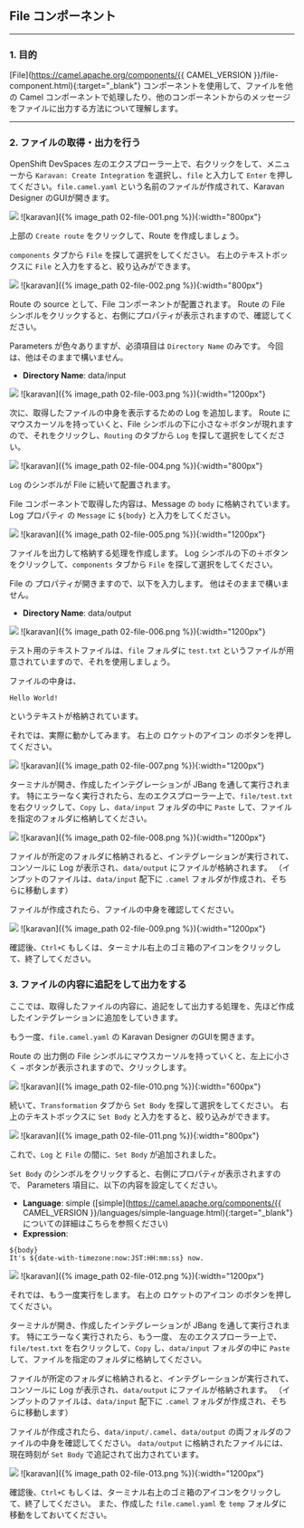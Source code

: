 ## File コンポーネント
---

### 1. 目的

[File](https://camel.apache.org/components/{{ CAMEL_VERSION }}/file-component.html){:target="_blank"} コンポーネントを使用して、ファイルを他の Camel コンポーネントで処理したり、他のコンポーネントからのメッセージをファイルに出力する方法について理解します。

---

### 2. ファイルの取得・出力を行う

OpenShift DevSpaces 左のエクスプローラー上で、右クリックをして、メニューから `Karavan: Create Integration` を選択し、`file` と入力して `Enter` を押してください。`file.camel.yaml` という名前のファイルが作成されて、Karavan Designer のGUIが開きます。

![](images/02-file-001.png)
![karavan]({% image_path 02-file-001.png %}){:width="800px"}

上部の `Create route` をクリックして、Route を作成しましょう。

`components` タブから `File` を探して選択をしてください。
右上のテキストボックスに `File` と入力をすると、絞り込みができます。

![](images/02-file-002.png)
![karavan]({% image_path 02-file-002.png %}){:width="800px"}

Route の source として、File コンポーネントが配置されます。
Route の File シンボルをクリックすると、右側にプロパティが表示されますので、確認してください。

Parameters が色々ありますが、必須項目は `Directory Name` のみです。
今回は、他はそのままで構いません。

* **Directory Name**: data/input

![](images/02-file-003.png)
![karavan]({% image_path 02-file-003.png %}){:width="1200px"}

次に、取得したファイルの中身を表示するための Log を追加します。
Route にマウスカーソルを持っていくと、File シンボルの下に小さな＋ボタンが現れますので、それをクリックし、`Routing` のタブから `Log` を探して選択をしてください。

![](images/02-file-004.png)
![karavan]({% image_path 02-file-004.png %}){:width="800px"}

`Log` のシンボルが File に続いて配置されます。

File コンポーネントで取得した内容は、Message の `body` に格納されています。
Log プロパティ の `Message` に `${body}` と入力をしてください。

![](images/02-file-005.png)
![karavan]({% image_path 02-file-005.png %}){:width="1200px"}

ファイルを出力して格納する処理を作成します。
Log シンボルの下の＋ボタンをクリックして、`components` タブから `File` を探して選択をしてください。

File の プロパティが開きますので、以下を入力します。
他はそのままで構いません。

* **Directory Name**: data/output

![](images/02-file-006.png)
![karavan]({% image_path 02-file-006.png %}){:width="1200px"}

テスト用のテキストファイルは、`file` フォルダに `test.txt` というファイルが用意されていますので、それを使用しましょう。

ファイルの中身は、

```
Hello World!
```

というテキストが格納されています。

それでは、実際に動かしてみます。
右上の ロケットのアイコン のボタンを押してください。

![](images/02-file-007.png)
![karavan]({% image_path 02-file-007.png %}){:width="1200px"}

ターミナルが開き、作成したインテグレーションが JBang を通して実行されます。
特にエラーなく実行されたら、左のエクスプローラー上で、`file/test.txt` を右クリックして、`Copy` し、`data/input` フォルダの中に `Paste` して、ファイルを指定のフォルダに格納してください。

![](images/02-file-008.png)
![karavan]({% image_path 02-file-008.png %}){:width="1200px"}

ファイルが所定のフォルダに格納されると、インテグレーションが実行されて、コンソールに Log が表示され、`data/output` にファイルが格納されます。
（インプットのファイルは、`data/input` 配下に `.camel` フォルダが作成され、そちらに移動します）

ファイルが作成されたら、ファイルの中身を確認してください。

![](images/02-file-009.png)
![karavan]({% image_path 02-file-009.png %}){:width="1200px"}

確認後、`Ctrl+C` もしくは、ターミナル右上のゴミ箱のアイコンをクリックして、終了してください。


### 3. ファイルの内容に追記をして出力をする

ここでは、取得したファイルの内容に、追記をして出力する処理を、先ほど作成したインテグレーションに追加をしていきます。

もう一度、`file.camel.yaml` の Karavan Designer のGUIを開きます。

Route の 出力側の File シンボルにマウスカーソルを持っていくと、左上に小さく `→` ボタンが表示されますので、クリックします。

![](images/02-file-010.png)
![karavan]({% image_path 02-file-010.png %}){:width="600px"}

続いて、`Transformation` タブから `Set Body` を探して選択をしてください。
右上のテキストボックスに `Set Body` と入力をすると、絞り込みができます。

![](images/02-file-011.png)
![karavan]({% image_path 02-file-011.png %}){:width="800px"}

これで、`Log` と `File` の間に、`Set Body` が追加されました。

`Set Body` のシンボルをクリックすると、右側にプロパティが表示されますので、
Parameters 項目に、以下の内容を設定してください。

 * **Language**: simple ([simple](https://camel.apache.org/components/{{ CAMEL_VERSION }}/languages/simple-language.html){:target="_blank"} についての詳細はこちらを参照ください)
 * **Expression**:

`${body}`<br>
`It's ${date-with-timezone:now:JST:HH:mm:ss} now.`

![](images/02-file-012.png)
![karavan]({% image_path 02-file-012.png %}){:width="1200px"}

それでは、もう一度実行をします。
右上の ロケットのアイコン のボタンを押してください。

ターミナルが開き、作成したインテグレーションが JBang を通して実行されます。
特にエラーなく実行されたら、もう一度、 左のエクスプローラー上で、`file/test.txt` を右クリックして、`Copy` し、`data/input` フォルダの中に `Paste` して、ファイルを指定のフォルダに格納してください。

ファイルが所定のフォルダに格納されると、インテグレーションが実行されて、コンソールに Log が表示され、`data/output` にファイルが格納されます。
（インプットのファイルは、`data/input` 配下に `.camel` フォルダが作成され、そちらに移動します）

ファイルが作成されたら、`data/input/.camel`、`data/output` の両フォルダのファイルの中身を確認してください。
`data/output` に格納されたファイルには、現在時刻が `Set Body` で追記されて出力されています。

![](images/02-file-013.png)
![karavan]({% image_path 02-file-013.png %}){:width="1200px"}

確認後、`Ctrl+C` もしくは、ターミナル右上のゴミ箱のアイコンをクリックして、終了してください。
また、作成した `file.camel.yaml` を `temp` フォルダに移動をしておいてください。 